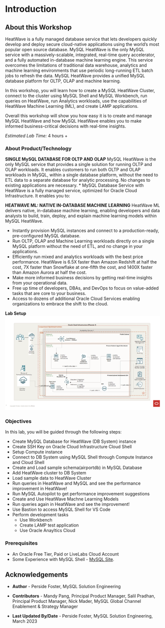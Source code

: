 # Introduction

## About this Workshop

HeatWave is a fully managed database service that lets developers quickly
develop and deploy secure cloud-native applications using the world’s most
popular open source database. MySQL HeatWave is the only MySQL service
with a massively-scalable, integrated, real-time query accelerator, and a fully
automated in-database machine learning engine. This service overcomes the
limitations of traditional data warehouse, analytics and machine learning
environments that use periodic long-running ETL batch jobs to refresh the
data. MySQL HeatWave provides a unified MySQL database platform for
OLTP, OLAP and machine learning.

In this workshop, you will learn how to create a MySQL HeatWave Cluster, connect to the cluster using MySQL Shell and MySQL Workbench, run queries on HeatWave, run Analytics workloads, use the capabilities of HeatWave Machine Learning (ML), and create LAMP applications.

Overall this workshop will show you how easy it is to create and manage MySQL HeatWave and how MySQL HeatWave enables you to make informed business-critical decisions with real-time insights.

_Estimated Lab Time:_ 4 hours +

### About Product/Technology

**SINGLE MySQL DATABASE FOR OLTP AND OLAP**
MySQL HeatWave is the only MySQL service that provides a single solution for running OLTP and OLAP workloads. It
enables customers to run both OLTP and OLAP workloads in MySQL, within a single database platform, without the need to
ETL data to a separate database for analytic processing. No changes to existing applications are necessary. *
MySQL Database Service with HeatWave is a fully managed service, optimized for Oracle Cloud Infrastructure. It enables you to:

**HEATWAVE ML: NATIVE IN-DATABASE MACHINE LEARNING**
HeatWave ML delivers native, in-database machine learning, enabling developers and data analysts to build, train, deploy,
and explain machine learning models within MySQL HeatWave.

- Instantly provision MySQL instances and connect to a production-ready, pre-configured MySQL database.
- Run OLTP, OLAP and Machine Learning workloads directly on a single MySQL platform without the need of ETL, and no change in your applications.
- Efficiently run mixed and analytics workloads with the best price performance. HeatWave is 6.5X faster than Amazon Redshift at half the cost, 7X faster than Snowflake at one-fifth the cost, and 1400X faster than Amazon Aurora at half the cost.
- Make more informed business decisions by getting real-time insights from your operational data.
- Free up time of developers, DBAs, and DevOps to focus on value-added tasks that are core to your business.
- Access to dozens of additional Oracle Cloud Services enabling organizations to embrace the shift to the cloud.

**Lab Setup**
  ![INTRO](./images/heatwave-ML-architecture-compute.png "heatwave architecture ")

### Objectives

In this lab, you will be guided through the following steps:

- Create MySQL Database for HeatWave (DB System) instance
- Create SSH Key on Oracle Cloud Infrastructure Cloud Shell 
- Setup Compute instance
- Connect to DB System using MySQL Shell through Compute Instance and Cloud Shell 
- Create and Load sample schema(airportdb) in MySQL Database 
- Add HeatWave cluster to DB System
- Load sample data to HeatWave Cluster
- Run queries in HeatWave and MySQL and see the performance improvement in HeatWave!
- Run MySQL Autopilot to get performance improvement suggestions
- Create and Use HeatWave Machne Learning Models
- Run queries again in HeatWave and see the improvement!
- Use Bastion to access MySQL Shell for VS Code
- Perform development tasks
  - Use Workbench
  - Create LAMP test application
  - Use Oracle Anayltics Cloud

### Prerequisites

- An Oracle Free Tier, Paid or LiveLabs Cloud Account
- Some Experience with MySQL Shell - [MySQL Site](https://dev.MySQL.com/doc/MySQL-shell/8.0/en/).

## Acknowledgements

- **Author** - Perside Foster, MySQL Solution Engineering

- **Contributors** - Mandy Pang, Principal Product Manager, Salil Pradhan, Principal Product Manager, Nick Mader, MySQL Global Channel Enablement & Strategy Manager
- **Last Updated By/Date** - Perside Foster, MySQL Solution Engineering, March 2023
